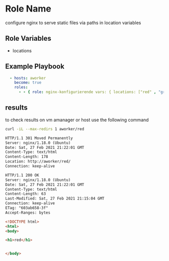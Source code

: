 Role Name
=========

configure nginx to serve static files via paths in location variables

Role Variables
--------------

* locations

Example Playbook
----------------


```yaml
  - hosts: aworker
    become: true
    roles:
      - - { role: nginx-konfigurierende vars: { locations: ["red" , "green", "blue", "yellow"] } }

```

results
-------

to check results on vm amanager or host use the following command

```sh
curl -iL --max-redirs 1 aworker/red

```

```html
HTTP/1.1 301 Moved Permanently
Server: nginx/1.18.0 (Ubuntu)
Date: Sat, 27 Feb 2021 21:22:01 GMT
Content-Type: text/html
Content-Length: 178
Location: http://aworker/red/
Connection: keep-alive

HTTP/1.1 200 OK
Server: nginx/1.18.0 (Ubuntu)
Date: Sat, 27 Feb 2021 21:22:01 GMT
Content-Type: text/html
Content-Length: 63
Last-Modified: Sat, 27 Feb 2021 21:15:04 GMT
Connection: keep-alive
ETag: "603ab658-3f"
Accept-Ranges: bytes

<!DOCTYPE html>
<html>
<body>

<h1>red</h1>


</body>

```
